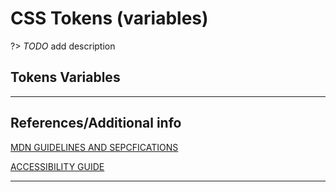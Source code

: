 # CSS Tokens (variables)

?>  _TODO_ add description

## Tokens Variables


----
## References/Additional info

[MDN GUIDELINES AND SEPCFICATIONS]()

[ACCESSIBILITY GUIDE]()

----
